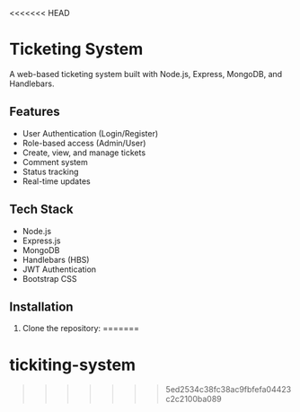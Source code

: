 <<<<<<< HEAD
# Ticketing System

A web-based ticketing system built with Node.js, Express, MongoDB, and Handlebars.

## Features

- User Authentication (Login/Register)
- Role-based access (Admin/User)
- Create, view, and manage tickets
- Comment system
- Status tracking
- Real-time updates

## Tech Stack

- Node.js
- Express.js
- MongoDB
- Handlebars (HBS)
- JWT Authentication
- Bootstrap CSS

## Installation

1. Clone the repository: 
=======
# tickiting-system
>>>>>>> 5ed2534c38fc38ac9fbfefa04423c2c2100ba089
